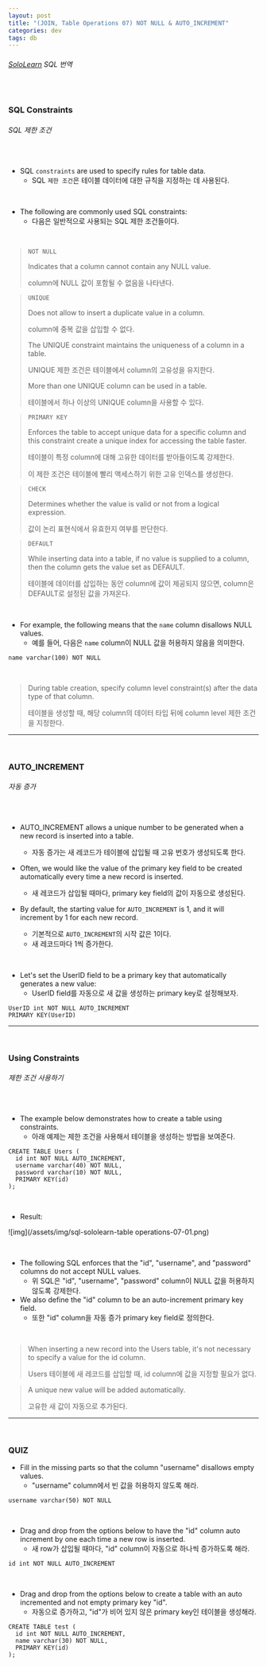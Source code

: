 ```yaml
---
layout: post
title: "(JOIN, Table Operations 07) NOT NULL & AUTO_INCREMENT"
categories: dev
tags: db
---
```


###### [SoloLearn](https://www.sololearn.com/) SQL 번역

<br>

### SQL Constraints

###### SQL 제한 조건

<br>

- SQL `constraints` are used to specify rules for table data.
  - SQL `제한 조건`은 테이블 데이터에 대한 규칙을 지정하는 데 사용된다.

<br>

- The following are commonly used SQL constraints:
  - 다음은 일반적으로 사용되는 SQL 제한 조건들이다.

<br>

> `NOT NULL`
>
> Indicates that a column cannot contain any NULL value.
>
> column에 NULL 값이 포함될 수 없음을 나타낸다.

> `UNIQUE`
>
> Does not allow to insert a duplicate value in a column.
>
> column에 중복 값을 삽입할 수 없다.
>
> The UNIQUE constraint maintains the uniqueness of a column in a table.
>
> UNIQUE 제한 조건은 테이블에서 column의 고유성을 유지한다.
>
> More than one UNIQUE column can be used in a table.
>
> 테이블에서 하나 이상의 UNIQUE column을 사용할 수 있다.

> `PRIMARY KEY`
>
> Enforces the table to accept unique data for a specific column and this constraint create a unique index for accessing the table faster.
>
> 테이블이 특정 column에 대해 고유한 데이터를 받아들이도록 강제한다.
>
> 이 제한 조건은 테이블에 빨리 액세스하기 위한 고유 인덱스를 생성한다.

> `CHECK`
>
> Determines whether the value is valid or not from a logical expression.
>
> 값이 논리 표현식에서 유효한지 여부를 판단한다.

> `DEFAULT`
>
> While inserting data into a table, if no value is supplied to a column, then the column gets the value set as DEFAULT.
>
> 테이블에 데이터를 삽입하는 동안 column에 값이 제공되지 않으면, column은 DEFAULT로 설정된 값을 가져온다.

<br>

- For example, the following means that the `name` column disallows NULL values.
  - 예를 들어, 다음은 `name` column이 NULL 값을 허용하지 않음을 의미한다.

```mysql
name varchar(100) NOT NULL
```

<br>

> During table creation, specify column level constraint(s) after the data type of that column.
>
> 테이블을 생성할 때, 해당 column의 데이터 타입 뒤에 column level 제한 조건을 지정한다.

------

<br>

### AUTO_INCREMENT

###### 자동 증가

<br>

- AUTO_INCREMENT allows a unique number to be generated when a new record is inserted into a table.
  - 자동 증가는 새 레코드가 테이블에 삽입될 때 고유 번호가 생성되도록 한다.

- Often, we would like the value of the primary key field to be created automatically every time a new record is inserted.
  - 새 레코드가 삽입될 때마다, primary key field의 값이 자동으로 생성된다.

- By default, the starting value for `AUTO_INCREMENT` is 1, and it will increment by 1 for each new record.
  - 기본적으로 `AUTO_INCREMENT`의 시작 값은 1이다.
  - 새 레코드마다 1씩 증가한다.

<br>

- Let's set the UserID field to be a primary key that automatically generates a new value:
  - UserID field를 자동으로 새 값을 생성하는 primary key로 설정해보자.

```mysql
UserID int NOT NULL AUTO_INCREMENT
PRIMARY KEY(UserID)
```

------

<br>

### Using Constraints

###### 제한 조건 사용하기

<br>

- The example below demonstrates how to create a table using constraints.
  - 아래 예제는 제한 조건을 사용해서 테이블을 생성하는 방법을 보여준다.

```mysql
CREATE TABLE Users (
  id int NOT NULL AUTO_INCREMENT,
  username varchar(40) NOT NULL,
  password varchar(10) NOT NULL,
  PRIMARY KEY(id)
);
```

<br>

- Result:

![img](/assets/img/sql-sololearn-table operations-07-01.png)

<br>

- The following SQL enforces that the "id", "username", and "password" columns do not accept NULL values.
  - 위 SQL은 "id", "username", "password" column이 NULL 값을 허용하지 않도록 강제한다.
- We also define the "id" column to be an auto-increment primary key field.
  - 또한 "id" column을 자동 증가 primary key field로 정의한다.

<br>

> When inserting a new record into the Users table, it's not necessary to specify a value for the id column.
>
> Users 테이블에 새 레코드를 삽입할 때, id column에 값을 지정할 필요가 없다.

> A unique new value will be added automatically.
>
> 고유한 새 값이 자동으로 추가된다.

------

<br>

### QUIZ

- Fill in the missing parts so that the column "username" disallows empty values.
  - "username" column에서 빈 값을 허용하지 않도록 해라.

```mysql
username varchar(50) NOT NULL
```

<br>

- Drag and drop from the options below to have the "id" column auto increment by one each time a new row is inserted.
  - 새 row가 삽입될 때마다, "id" column이 자동으로 하나씩 증가하도록 해라.

```mysql
id int NOT NULL AUTO_INCREMENT
```

<br>

- Drag and drop from the options below to create a table with an auto incremented and not empty primary key "id".
  - 자동으로 증가하고, "id"가 비어 있지 않은 primary key인 테이블을 생성해라.

```mysql
CREATE TABLE test (
  id int NOT NULL AUTO_INCREMENT,
  name varchar(30) NOT NULL,
  PRIMARY KEY(id)
);
```

<br>